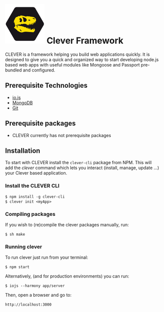 # [![CLEVER Logo](https://raw.githubusercontent.com/imperodesign/skeleton/master/app/assets/src/img/skeleton-logo.png?raw=true)](http://cleverframework.io/) Clever Framework

CLEVER is a framework helping you build web applications quickly. It is designed to give you a quick and organized way to start developing node.js based web apps with useful modules like Mongoose and Passport pre-bundled and configured.

## Prerequisite Technologies
* [io.js](https://iojs.org)
* [MongoDB](http://www.mongodb.org)
* [Git](http://git-scm.com)

## Prerequisite packages

* CLEVER currently has not prerequisite packages

## Installation
To start with CLEVER install the `clever-cli` package from NPM.
This will add the *clever* command which lets you interact (install, manage, update ...) your Clever based application.

### Install the CLEVER CLI

```
$ npm install -g clever-cli
$ clever init <myApp>
```

### Compiling packages
If you wish to (re)compile the clever packages manually, run:
```
$ sh make
```

### Running clever
To run clever just run from your terminal:
```
$ npm start
```

Alternatively, (and for production environments) you can run:
```
$ iojs --harmony app/server
```

Then, open a browser and go to:
```
http://localhost:3000
```

